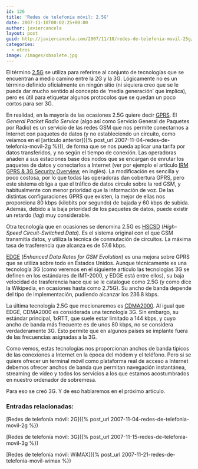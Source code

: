 ```yaml
---
id: 126
title: 'Redes de telefonía móvil: 2.5G'
date: 2007-11-10T00:02:25+00:00
author: javiercancela
layout: post
guid: http://javiercancela.com/2007/11/10/redes-de-telefonia-movil-25g/
categories:
  - otros
image: /images/obsolete.jpg
---
```

El término [2.5G](http://en.wikipedia.org/wiki/2.5G "2.5G") se utiliza para referirse al conjunto de tecnologías que se encuentran a medio camino entre la 2G y la 3G. Lógicamente no es un término definido oficialmente en ningún sitio (ni siquiera creo que se le pueda dar mucho sentido al concepto de &#8216;media generación&#8217; que implica), pero es útil para etiquetar algunos protocolos que se quedan un poco cortos para ser 3G.

En realidad, en la mayoría de las ocasiones 2.5G quiere decir [GPRS](http://es.wikipedia.org/wiki/General_Packet_Radio_Service "General Packet Radio Service"). El _General Packet Radio Service_ (algo así como Servicio General de Paquetes por Radio) es un servicio de las redes GSM que nos permite conectarnos a Internet con paquetes de datos (y no estableciendo un circuito, como veíamos en el [artículo anterior]({% post_url 2007-11-04-redes-de-telefonia-movil-2g %})), de forma que se nos pueda aplicar una tarifa por datos transferidos, y no según el tiempo de conexión. Las operadoras añaden a sus estaciones base dos nodos que se encargan de enrutar los paquetes de datos y conectarlos a Internet (ver por ejemplo el artículo [IRM GPRS & 3G Security Overview](http://www.irmplc.com/index.php/74-IRM-GPRS-&-3G-Security-Overview "IRM GPRS & 3G Security Overview"), en inglés). La modificación es sencilla y poco costosa, por lo que todas las operadoras dan cobertura GPRS, pero este sistema obliga a que el tráfico de datos circule sobre la red GSM, y habitualmente con menor prioridad que la información de voz. De las distintas configuraciones GPRS que existen, la mejor de ellas nos proporciona 80 kbps (kilobits por segundo) de bajada y 60 kbps de subida. Además, debido a la baja prioridad de los paquetes de datos, puede existir un retardo (_lag_) muy considerable.

Otra tecnología que en ocasiones se denomina 2.5G es [HSCSD](http://en.wikipedia.org/wiki/High-Speed_Circuit-Switched_Data "High-Speed Circuit-Switched Data") (_High-Speed Circuit-Switched Data_). Es el sistema original con el que GSM transmitía datos, y utiliza la técnica de conmutación de circuitos. La máxima tasa de trasferencia que alcanza es de 57.6 kbps.

[EDGE](http://en.wikipedia.org/wiki/Enhanced_Data_Rates_for_GSM_Evolution "Enhanced Data Rates for GSM Evolution") (_Enhanced Data Rates for GSM Evolution_) es una mejora sobre GPRS que se utiliza sobre todo en Estados Unidos. Aunque técnicamente es una tecnología 3G (como veremos en el siguiente artículo las tecnologías 3G se definen en los estándares de IMT-2000, y EDGE está entre ellos), su baja velocidad de trasferencia hace que se le catalogue como 2.5G (y como dice la Wikipedia, en ocasiones hasta como 2.75G). Su ancho de banda depende del tipo de implementación, pudiendo alcanzar los 236.8 kbps.

La última tecnología 2.5G que mecionaremos es [CDMA2000](http://en.wikipedia.org/wiki/CDMA2000 "CDMA2000"). Al igual que EDGE, CDMA2000 es considerada una tecnología 3G. Sin embargo, su estándar principal, 1xRTT, que suele estar limitado a 144 kbps, y cuyo ancho de banda más frecuente es de unos 80 kbps, no se considera verdaderamente 3G. Esto permite que en algunos países se implante fuera de las frecuencias asignadas a la 3G.

Como vemos, estas tecnologías nos proporcionan anchos de banda típicos de las conexiones a Internet en la época del módem y el teléfono. Pero si se quiere ofrecer un terminal móvil como plataforma real de acceso a Internet debemos ofrecer anchos de banda que permitan navegación instantánea, streaming de vídeo y todos los servicios a los que estamos acostumbrados en nuestro ordenador de sobremesa.

Para eso se creó 3G. Y de eso hablaremos en el próximo artículo.

### Entradas relacionadas:

[Redes de telefonía móvil: 2G]({% post_url 2007-11-04-redes-de-telefonia-movil-2g %})

[Redes de telefonía móvil: 3G]({% post_url 2007-11-15-redes-de-telefonia-movil-3g %})
  
[Redes de telefonía móvil: WiMAX]({% post_url 2007-11-21-redes-de-telefonia-movil-wimax %})